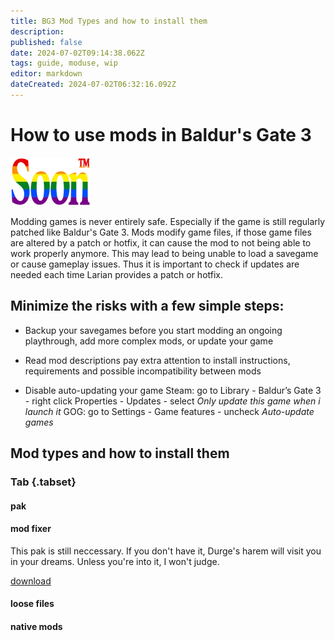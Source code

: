 ```yaml
---
title: BG3 Mod Types and how to install them
description: 
published: false
date: 2024-07-02T09:14:38.062Z
tags: guide, moduse, wip
editor: markdown
dateCreated: 2024-07-02T06:32:16.092Z
---
```


# How to use mods in Baldur's Gate 3

![soon_tm.webp](/test/alithea/soon_tm.webp)


Modding games is never entirely safe. Especially if the game is still regularly patched like Baldur's Gate 3. 
Mods modify game files, if those game files are altered by a patch or hotfix, it can cause the mod to not being able to work properly anymore. This may lead to being unable to load a savegame or cause gameplay issues.
Thus it is important to check if updates are needed each time Larian provides a patch or hotfix.

## Minimize the risks with a few simple steps:
* Backup your savegames
before you start modding an ongoing playthrough, add more complex mods, or update your game

* Read mod descriptions
pay extra attention to install instructions, requirements and possible incompatibility between mods

* Disable auto-updating your game
Steam: go to Library - Baldur’s Gate 3 - right click Properties - Updates - select *Only update this game when i launch it*
GOG: go to Settings - Game features - uncheck *Auto-update games*

## Mod types and how to install them

### Tab {.tabset}
#### pak

#### mod fixer
This pak is still neccessary. If you don't have it, Durge's harem will visit you in your dreams. Unless you're into it, I won't judge.

[download](https://www.nexusmods.com/baldursgate3/mods/141)
#### loose files

#### native mods


